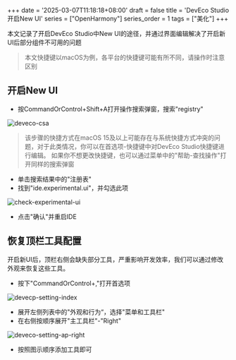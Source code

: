 +++
date = '2025-03-07T11:18:18+08:00'
draft = false
title = 'DevEco Studio开启New UI'
series = ["OpenHarmony"]
series_order = 1
tags = ["美化"]
+++

本文记录了开启DevEco Studio中New UI的途径，并通过界面编辑解决了开启新UI后部分组件不可用的问题

> 本文快捷键以macOS为例，各平台的快捷键可能有所不同，请操作时注意区别

## 开启New UI

- 按CommandOrControl+Shift+A打开操作搜索弹窗，搜索"registry"

![deveco-csa](img/deveco-csa-popup.png)

> 该步骤的快捷方式在macOS 15及以上可能存在与系统快捷方式冲突的问题，对于此类情况，你可以在首选项-快捷键中对DevEco Studio快捷键进行编辑。
> 如果你不想更改快捷键，也可以通过菜单中的"帮助-查找操作"打开同样的搜索弹窗

- 单击搜索结果中的"注册表"
- 找到"ide.experimental.ui"，并勾选此项

![check-experimental-ui](img/check-experimental-ui.png)

- 点击"确认"并重启IDE

## 恢复顶栏工具配置

开启新UI后，顶栏右侧会缺失部分工具，严重影响开发效率，我们可以通过修改外观来恢复这些工具。

- 按下"CommandOrControl+,"打开首选项

![devecp-setting-index](img/deveco-setting-index.png)

- 展开左侧列表中的"外观和行为“，选择"菜单和工具栏"
- 在右侧按顺序展开"主工具栏"-"Right"

![deveco-setting-ap-right](img/deveco-setting-ap-right.png)

- 按照图示顺序添加工具即可